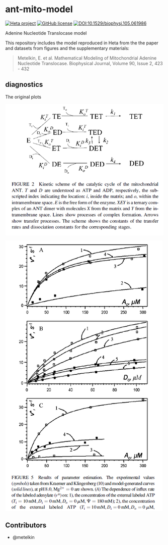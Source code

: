 # ant-mito-model

[![Heta project](https://img.shields.io/badge/%CD%B1-Heta_project-blue)](https://hetalang.github.io/)
[![GitHub license](https://img.shields.io/github/license/insysbio/drug-loaded-nanoparticles.svg)](https://github.com/insysbio/drug-loaded-nanoparticles/blob/master/LICENSE)
[![DOI:10.1529/biophysj.105.061986](https://zenodo.org/badge/DOI/10.1529/biophysj.105.061986.svg)](https://doi.org/10.1529/biophysj.105.061986)


Adenine Nucleotide Translocase model

This repository includes the model reproduced in Heta from the the paper and datasets from figures and the supplementary materials:

> Metelkin, E. et al. Mathematical Modeling of Mitochondrial Adenine Nucleotide Translocase. 
Biophysical Journal, Volume 90, Issue 2, 423 - 432

## diagnostics

The original plots

![fig2](archive/fig2.png)

![fig5](archive/fig5.png)

## Contributors

- @metelkin
